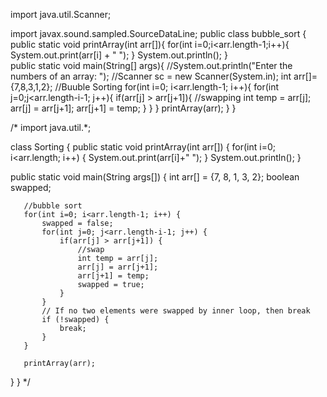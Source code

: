 import java.util.Scanner;

import javax.sound.sampled.SourceDataLine;
public class bubble_sort {
    public static void printArray(int arr[]){
        for(int i=0;i<arr.length-1;i++){
            System.out.print(arr[i] + " ");
        }
        System.out.println();
    }   
public static void main(String[] args){
    //System.out.println("Enter the numbers of an array: ");
    //Scanner sc = new Scanner(System.in);
    int arr[]= {7,8,3,1,2};
        //Buuble Sorting
    for(int i=0; i<arr.length-1; i++){
        for(int j=0;j<arr.length-i-1; j++){
            if(arr[j] > arr[j+1]){
                //swapping
                int temp = arr[j];
                arr[j] = arr[j+1];
                arr[j+1] = temp;
            }
        }
    } 
    printArray(arr);
}
} 

/* 
import java.util.*;

class Sorting {
   public static void printArray(int arr[]) {
       for(int i=0; i<arr.length; i++) {
           System.out.print(arr[i]+" ");
       }
       System.out.println();
   }

   public static void main(String args[]) {
       int arr[] = {7, 8, 1, 3, 2};
       boolean swapped;

       //bubble sort
       for(int i=0; i<arr.length-1; i++) {
           swapped = false;
           for(int j=0; j<arr.length-i-1; j++) {
               if(arr[j] > arr[j+1]) {
                   //swap
                   int temp = arr[j];
                   arr[j] = arr[j+1];
                   arr[j+1] = temp;
                   swapped = true;
               }
           }
           // If no two elements were swapped by inner loop, then break
           if (!swapped) {
               break;
           }
       }

       printArray(arr);
   }
}
*/
